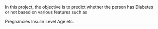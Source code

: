 In this project, the objective is to predict whether the person has Diabetes or not based on various features such as

Pregnancies
Insulin Level
Age etc.
